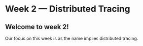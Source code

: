 # Week 2 — Distributed Tracing

## Welcome to week 2!
Our focus on this week is as the name implies distributed tracing. 